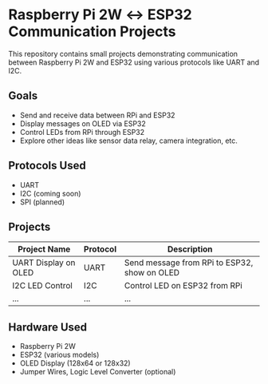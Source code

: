 # Raspberry Pi 2W ↔ ESP32 Communication Projects

This repository contains small projects demonstrating communication between Raspberry Pi 2W and ESP32 using various protocols like UART and I2C.

## Goals
- Send and receive data between RPi and ESP32
- Display messages on OLED via ESP32
- Control LEDs from RPi through ESP32
- Explore other ideas like sensor data relay, camera integration, etc.

## Protocols Used
- UART
- I2C (coming soon)
- SPI (planned)

## Projects
| Project Name                | Protocol | Description                                 |
|----------------------------|----------|---------------------------------------------|
| UART Display on OLED       | UART     | Send message from RPi to ESP32, show on OLED |
| I2C LED Control            | I2C      | Control LED on ESP32 from RPi               |
| ...                        | ...      | ...                                         |

## Hardware Used
- Raspberry Pi 2W
- ESP32 (various models)
- OLED Display (128x64 or 128x32)
- Jumper Wires, Logic Level Converter (optional)
